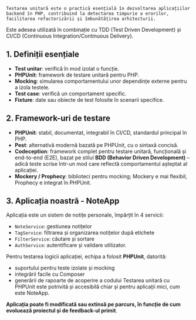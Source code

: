 
    Testarea unitară este o practică esențială în dezvoltarea aplicațiilor backend în PHP, contribuind la detectarea timpurie a erorilor, facilitarea refactorizării și îmbunătățirea arhitecturii.
Este adesea utilizată în combinație cu TDD (Test Driven Development) și CI/CD (Continuous Integration/Continuous Delivery).

## 1. Definiții esențiale
- **Test unitar**: verifică în mod izolat o funcție.
- **PHPUnit**: framework de testare unitară pentru PHP.
- **Mocking**: simularea comportamentului unor dependințe externe pentru a izola testele.
- **Test case**: verifică un comportament specific.
- **Fixture**: date sau obiecte de test folosite în scenarii specifice.

## 2. Framework-uri de testare
- **PHPUnit**: stabil, documentat, integrabil în CI/CD, standardul principal în PHP.
- **Pest**: alternativă modernă bazată pe PHPUnit, cu o sintaxă concisă.
- **Codeception**: framework complet pentru testare unitară, funcțională și end-to-end (E2E), bazat pe stilul **BDD (Behavior Driven Development)** – adică teste scrise într-un mod care reflectă comportamentul așteptat al aplicației.
- **Mockery / Prophecy**: biblioteci pentru mocking; Mockery e mai flexibil, Prophecy e integrat în PHPUnit.

## 3. Aplicația noastră - NoteApp 
Aplicația este un sistem de notițe personale, împărțit în 4 servicii:
- `NoteService`: gestiunea notițelor
- `TagService`: filtrarea și organizarea notițelor după etichete
- `FilterService`: căutare și sortare
- `AuthService`: autentificare și validare utilizator.

Pentru testarea logicii aplicației, echipa a folosit **PHPUnit**, datorită:
- suportului pentru teste izolate și mocking
- integrării facile cu Composer
- generării de rapoarte de acoperire a codului
Testarea unitară cu PHPUnit este potrivită și accesibilă chiar și pentru aplicații mici, cum este NoteApp.

**Aplicația poate fi modificată sau extinsă pe parcurs, în funcție de cum evoluează proiectul și de feedback-ul primit**.
